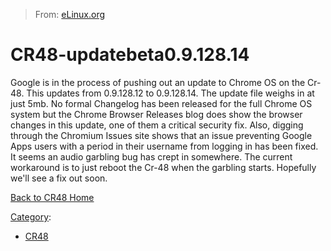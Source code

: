 > From: [eLinux.org](http://eLinux.org/CR48-updatebeta0.9.128.14 "http://eLinux.org/CR48-updatebeta0.9.128.14")


# CR48-updatebeta0.9.128.14



Google is in the process of pushing out an update to Chrome OS on the
Cr-48. This updates from 0.9.128.12 to 0.9.128.14. The update file
weighs in at just 5mb. No formal Changelog has been released for the
full Chrome OS system but the Chrome Browser Releases blog does show the
browser changes in this update, one of them a critical security fix.
Also, digging through the Chromium Issues site shows that an issue
preventing Google Apps users with a period in their username from
logging in has been fixed. It seems an audio garbling bug has crept in
somewhere. The current workaround is to just reboot the Cr-48 when the
garbling starts. Hopefully we'll see a fix out soon.




[Back to CR48 Home](http://eLinux.org/CR48 "CR48")


[Category](http://eLinux.org/Special:Categories "Special:Categories"):

-   [CR48](http://eLinux.org/Category:CR48 "Category:CR48")

